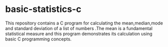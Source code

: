 # basic-statistics-c
This repository contains a C program for calculating the mean,median,mode and standard deviation of a list of numbers .The mean is a fundamental statistical measure and this program demonstrates its calculation using basic C programming concepts.
